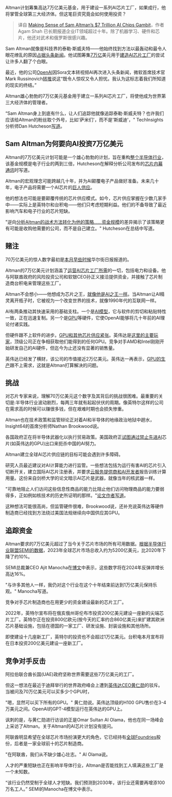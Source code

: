 <!--
title: 剖析Altman 7万亿美元AI芯片雄心
cover: https://cdn.thenewstack.io/media/2024/02/3ac34b60-to-play-593207_1280-1024x680.jpg
-->

Altman计划筹集高达7万亿美元基金，用于建设一系列AI芯片工厂，如果成行，他将掌管全球第三大经济体。但这笔巨资究竟会如何使用投资？

> 译自 [Making Sense of Sam Altman’s $7 Trillion AI Chips Gambit](https://thenewstack.io/making-sense-of-sam-altmans-7-trillion-ai-chips-gambit/)，作者 Agam Shah 已长期报道企业IT领域超过十年。除了机器学习、硬件和芯片，他还对武术和俄罗斯很感兴趣。

Sam Altman就像是科技界的泰勒·斯威夫特——他始终找到方法以最轰动和最令人眼花缭乱的原因[占据头条新闻](https://thenewstack.io/bill-gates-interviews-sam-altman-about-openais-speedy-rise/)。他试图筹集[7万亿](https://qz.com/openai-sam-altman-ai-chip-ambitions-1851261305)美元用于[建造AI芯片工厂](https://www.calcalistech.com/ctechnews/article/222fqhh6m)的尝试让许多人翻了个白眼。

最近，他的公司[OpenAI](https://thenewstack.io/why-microsoft-has-to-save-openai/)因Sora文本转视频AI再次进入头条新闻，微软首席技术官Mark Russinovich[转推](https://twitter.com/markrussinovich/status/1758204621443776732)说这“既令人惊叹又令人担忧。我认为这标志着我们所知道的现实的终结。”

Altman雄心勃勃的7万亿美元基金用于建立一系列AI芯片工厂，将使他成为世界第三大经济体的管理者。

“Sam Altman身上到底有什么，让人们追踪他就像追踪泰勒·斯威夫特？也许我们应该给Altman的粉丝取个外号，比如'萨米们'，而不是'斯威迪'，" TechInsights分析师Dan Hutcheson[写道](https://www.techinsights.com/blog/chip-insiderr-sam-altmans-7t-play-save-semiconductor-industry)。

## Sam Altman为何要向AI投资7万亿美元

Altman的7万亿美元计划可能是一个雄心勃勃的计划，旨在重构[整个半导体行业](https://thenewstack.io/year-in-review-genai-exposed-silicon-valley-chip-antiquity/)，该基金规模是电子行业的两到三倍，Hutcheson在解释分析公司发布的[芯片内幕通讯](https://www.techinsights.com/blog/25th-anniversary-issue-chip-insider-why-china-will-fail)时写道。

Altman的宏观理念可能跨越几十年，并为AI颠覆电子产品做好准备。未来几十年，电子产品将需要一个AI芯片的[巨人供应](https://thenewstack.io/llm-giants-need-openness-transparency-and-safety-engineering/)。

他的想法也可能是要颠覆传统的芯片供应模式。如今，芯片供应掌握在少数几家手中——实际上是英特尔和台积电——他们只考虑短期利益。他们的不备导致了最近影响汽车和电子行业的芯片短缺。

"逆向[分析Altman的战术方法转化为他的策略......资金规模](https://thenewstack.io/continuous-improvement-metrics-for-scaling-engineering-teams/)的差异揭示了该策略更有可能是收购他需要的公司，而不是自己建立。" Hutcheson在总结中写道。

## 赌注

70万亿美元的惊人数字最初是[本月早些时候](https://www.wsj.com/tech/ai/sam-altman-seeks-trillions-of-dollars-to-reshape-business-of-chips-and-ai-89ab3db0)华尔街日报报道的。

Altman的7万亿美元计划涵盖了[运营AI芯片工厂所需](https://thenewstack.io/4-reasons-your-cloud-operations-need-a-finops-team/)的一切，包括电力和设备。他与阿联酋政府的风险投资公司和软银CEO孙正义接洽提供资金，并接触了芯片制造商台积电来管理这些工厂。

Altman不会想小——他想成为芯片之王，[就像他是AI之王一样](https://thenewstack.io/how-open-ai-ruined-my-homework-assignment/)。当Altman让AI精灵离开瓶子时，它被视为一个改变世界的技术，就像1990年代的互联网一样。

AI有两条推动其快速采用的基础支柱。一个是[AI模型](https://thenewstack.io/large-language-models-open-source-llms-in-2023/)，它与软件的剪切和粘贴特性一致，正在迅速复制。另一个是[GPU](https://thenewstack.io/with-leftoverlocals-gpus-can-leak-llm-prompt-data/)等硬件，它使OpenAI能够将几十年前的AI理论付诸实践。

但硬件跟不上软件的进步。[GPU和其他芯片供应紧张](https://thenewstack.io/nvidias-cuda-12-is-here-to-bring-out-the-animal-in-gpus/)。英伟达是[这里的主要玩家](https://thenewstack.io/hpc-kubernetes-ai-training-on-3500-gpus/)，顶级公司正在争相获取他们能得到的任何GPU。竞争对手AMD和Intel刚刚开始研发自己的AI硬件，但迄今为止还没有显著的销售量。

英伟达已经发了横财，该公司的市值接近2万亿美元。英伟达一再表示，[GPU的生产](https://thenewstack.io/nvidia-gpus-nudge-hpe-supercomputer-into-the-exascale/)跟不上需求，这就是Altman打算解决的问题。

## 挑战

对芯片专家来说，理解70万亿美元这个数字及其背后的挑战很困难。最重要的关切是:半导体行业波动剧烈，每两三年就有起起伏伏的周期。像英特尔这样的公司在需求高的时候可以赚很多钱，但在艰难时期也会损失惨重。

Altman也在技术政策和监管辩论正对着AI和半导体的地缘政治地狱中趟水，Insight64的首席分析师Nathan Brookwood说。

各国政府正在将半导体武器化以执行贸易政策。美国政府正[试图通过禁止先进AI](https://thenewstack.io/u-s-chokes-off-ai-software-access-to-china/)芯片(如英伟达的GPU)出口来扼杀中国的AI努力。

Altman建立全球AI芯片供应链的目标可能会遇到许多障碍。


研究人员最近建议对AI计算能力进行监管。一些想法包括为运行有害AI的芯片引入切断开关，建立国际AI芯片注册表，并要求[云服务提供商和AI开发者](https://thenewstack.io/developers-should-press-cloud-providers-on-sustainability/)报告训练计算用量。这份来自剑桥大学的论文暗示AI芯片是武器，就像当年的核武器一样。

"可靠地阻止人们访问这些信息性商品的能力比阻止他们访问物理商品的能力要弱得多，正如例如核技术的历史所证明的那样。"[论文作者写道](https://www.cser.ac.uk/media/uploads/files/Computing-Power-and-the-Governance-of-AI.pdf)。

这种想法可能很高尚，但监管硬件很难，Brookwood说，还补充说英伟达等硬件制造商已经找到方法绕过美国法规继续向中国供应其GPU。

## 追踪资金

Altman要求的7万亿美元超过了当今关于芯片市场的所有可用数据。[根据半导体行业联盟SEMI的数据](https://www.semi.org/en/products-services/market-data/world-fab-forecast)，2023年全球芯片市场总收入约为5200亿美元，比2020年下降了约10%。

SEMI总裁兼CEO Ajit Manocha在[博文](https://www.semi.org/en/blogs/semi-news/global-semiconductor-industry-driving-%241-trillion-and-beyond-together)中表示，这些数字将在2024年反弹并增长高达16%。

"与许多其他人一样，我仍对这个行业在这个十年结束前达到1万亿美元保持乐观。" Manocha写道。

竞争对手芯片制造商也在用更少的资金建设最新的芯片工厂。

2022年，英特尔宣布将在俄亥俄州哥伦布市投资200亿美元建设一座新的尖端芯片工厂。英特尔正在投资800亿欧元(按今天的汇率约合860亿美元)来扩建其欧洲芯片基础设施，包括在德国的一家工厂、研发设施、封装设施和其他场所。

即使建设十几座新工厂，英特尔的投资也不会超过1万亿美元。台积电本月宣布将在日本投资200亿美元建设一座新工厂。

## 竞争对手反击

阿拉伯联合酋长国(UAE)政府坚称世界需要这些7万亿美元的工厂。

但这一想法在最近于迪拜举行的世界政府峰会上遭到[英伟达CEO黄仁勋](https://nvidianews.nvidia.com/bios/jensen-huang)的驳斥。当被问及70万亿美元可以买多少个GPU时，

"嗯，显然可以买下所有的GPU。" 黄仁勋说。英伟达顶级的H100 GPU售价在3-4万美元之间。OpenAI的GPT-4模型运行在英伟达的GPU上。

讽刺的是，与黄仁勋进行访谈的正是Omar Sultan Al Olama，他也在同一场峰会上采访了Altman。关于Altman的AI芯片计划没有提问。

阿联酋明显希望在全球芯片市场扮演更大的角色，它已经持有[全球Foundries](https://gf.com/)股份，后者是一家全球前十的芯片制造商。

"在阿联酋，我们从不缺少雄心壮志。" Al Olama说。

人才的严重短缺也正在影响半导体行业，Altman是否能找到工人填满这些工厂是一个未知数。

“该行业仍然受制于全球人才短缺。我们预测到2030年，该行业还需要再增添100万名工人。” SEMI的Manocha在博文中表示。
